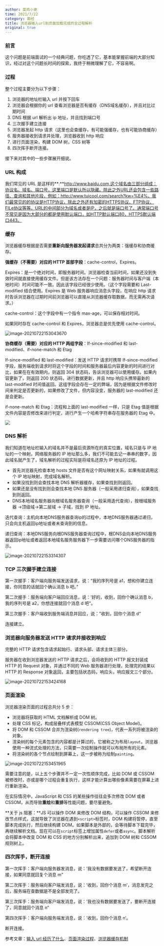 ```yaml
---
author: 菜鸡小谢
time: 2021/7/22
category: 面经
title: 浏览器输入url到页面加载完成的全过程解析
original: true
---
```


### **前言**

这个问题是前端面试的一个经典问题，你吃透了它，基本能掌握前端的大部分知识，经过对这个问题长时间的探索，我终于稍微理解了它，不容易啊。

### **过程**

整个过程主要分为以下步骤：

1. 浏览器的地址栏输入 url 并按下回车
2. 浏览器会根据你的 url 查看浏览器是否有缓存（DNS域名缓存），并且对比过期时间
3. DNS 根据 url 解析出 ip 地址，并且找到端口号
4. 三次握手建立连接
5. 浏览器发起 http 请求（这里也会查缓存，有可能强缓存，也有可能协商缓存）
6. 服务器接收到请求并处理，浏览器收到 http 响应
7. 进行页面渲染，构建 DOM 树，CSS 树等
8. 四次挥手断开连接。

接下来对其中的一些步骤展开细说。

### **URL 构成**

 我们常见的 URL 是这样的**:**http://www.baidu.com,这个域名由三部分组成：协议名、域名、端口号，这里端口是默认所以隐藏。除此之外URL还会包含一些路径、查询和其他片段，例如：http://www.tuicool.com/search?kw=%E4%。我们最常见的的协议是HTTP协议，除此之外还有加密的HTTPS协议、FTP协议、FILe协议等等。URL的中间部分为域名或者是IP，之后就是端口号了。通常端口号不常见是因为大部分的都是使用默认端口，如HTTP默认端口80，HTTPS默认端口443。

### **缓存**

浏览器缓存根据是否需要**重新向服务器发起请求**总共分为两类：强缓存和协商缓存。

**强缓存（不需要）对应的 HTTP 首部字段**：cache-control，Expires。

 Expires：是一个绝对时间，即服务器时间。浏览器检查当前时间，如果还没到失效时间就直接使用缓存文件。但是该方法存在一个问题：服务器时间与客户端（本地时间）时间可能不一致。因此该字段已经很少使用。（这个字段需要和 Last-modified 结合使用。Expires 是 Web 服务器响应消息头字段，在响应 http 请求时告诉浏览器在过期时间前浏览器可以直接从浏览器缓存取数据，而无需再次请求。）

 cache-control：这个字段中有一个指令 max-age，可以保存相对时间。

 如果同时存在 cache-control 和 Expires，浏览器总是优先使用 cache-control。

![image-20210722153043670](../../.vuepress/public/screenshot/image-20210722153043670.png)

**协商缓存（需要）对应的 HTTP 两组字段**：If-since-modified 和 last-modified、if-none-match 和 Etag

 If-since-modified 和 last-modified：发送 HTTP 请求时携带 If-since-modified 字段，服务端收到请求时将这个字段的时间和服务器最后内容更新的时间进行对比，如果在在有效期内，则返回 304 状态码，告诉浏览器可以使用缓存。如果内容更新了，则返回 200 状态码，进行数据更新，并且 http 响应头携带最新的 last-modified 时间值返回。这组字段会存在一定的弊端，因为是根据文件修改时间来判定是否更新的，如果修改了文件，但内容没变，服务器的 last-modified 还是会更新。

 if-none-match 和 Etag：流程和上面的 last-modified 一样，只是 Etag 值是根据文件内容是否修改来进行判定，进行产生一个哈希字符串存在服务器的 Etag 中。

![](../../.vuepress/public/screenshot/image-20210722153143708.png)

### **DNS 解析**

我们知道在地址栏输入的域名并不是最后资源所在的真实位置，域名只是与 IP 地址的一个映射。网络服务器的 IP 地址那么多，我们不可能去记一串串的数字，因此域名就产生了，域名解析的过程实际是将域名还原为 IP 地址的过程。

- 首先浏览器先检查本地 hosts 文件是否有这个网址映射关系，如果有就调用这个 IP 地址映射，完成域名解析。
- 如果没找到则会查找本地 DNS 解析器缓存，如果查找到则返回。
- 如果还是没有找到则会查找本地 DNS 服务器（一般采用递归查询），如果查找到则返回。
- DNS本地域名服务器向根域名服务器查询（一般采用迭代查询），按根域服务器 ->顶级域->第二层域 → 子域，找到 IP 地址。

迭代查询：主机向本地DNS服务器查询ip的过程中，本地DNS服务器通过递归，只会向主机返回ip地址或者未查询到的信息。

递归查询：本地DNS服务向根DNS服务器查询过程中，根DNS会向本地DNS服务器返回ip地址或者返回本地域名服务服务器下一步需要访问哪个DNS服务器的指示。

![image-20210722153314307](../../.vuepress/public/screenshot/image-20210722153314307.png)

### **TCP 三次握手建立连接**

第一次握手：客户端向服务端发送请求，说：“我的序列号是 a1，想和你建立连接，你同意的话就回个确认消息 b 吧。”

第二次握手：服务端向客户端回应消息，说：’好的，收到，回你个确认消息 b，我的序列号是 a2，你想连接就回个消息 d 吧“。

第三次握手：客户端收到服务端消息并回应，说：”收到，回你个消息 d“

连接建立。

### **浏览器向服务器发送 HTTP 请求并接收到响应**

完整的 HTTP 请求包含请求起始行、请求头部、请求主体三部分。

服务器在收到浏览器发送的 HTTP 请求之后，会将收到的 HTTP 报文封装成 HTTP 的 Request 对象，并通过不同的 Web 服务器进行处理，处理完的结果以 HTTP 的 Response 对象返回，主要包括状态码，响应头，响应报文三个部分。

![image-20210722153424168](../../.vuepress/public/screenshot/image-20210722153424168.png)

### **页面渲染**

浏览器渲染页面的过程总共分 5 步：

- 浏览器将获取的 HTML 文档解析成 DOM 树。
- 处理 CSS 标记，构成层叠样式表模型 CSSOM(CSS Object Model)。
- 将 DOM 和 CSSOM 合并为渲染树(`rendering tree`)，代表一系列将被渲染的对象。
- 渲染树的每个元素包含的内容都是计算过的，它被称之为布局`layout`。浏览器使用一种流式处理的方法，只需要一次绘制操作就可以布局所有的元素。
- 将渲染树的各个节点绘制到屏幕上，这一步被称为绘制`painting`。

![image-20210722153451965](../../.vuepress/public/screenshot/image-20210722153451965.png)

需要注意的是，以上五个步骤并不一定一次性顺序完成，比如 DOM 或 CSSOM 被修改时，亦或是哪个过程会重复执行，这样才能计算出哪些像素需要在屏幕上进行重新渲染。

在实际情况中，JavaScript 和 CSS 的某些操作往往会多次修改 DOM 或者 CSSOM，从而导致**重绘**和**重排**等性能问题，要尽量避免。

**关于 js 阻塞：**JS 可以操作 DOM 来修改 DOM 结构，可以操作 CSSOM 来修改节点样式，这就导致了浏览器在遇到`<script>`标签时，DOM 构建将暂停，直至脚本完成执行，然后继续构建 DOM。如果脚本是外部的，会等待脚本下载完毕，再继续解析文档。现在可以在`script`标签上增加属性`defer`或者`async`。脚本解析会将脚本中改变 DOM 和 CSS 的地方分别解析出来，追加到 DOM 树和 CSSOM 规则树上。

### **四次挥手，断开连接**

第一次挥手：客户端向服务器发消息，说：’我没有数据要发送了，希望断开连接，如果同意就回复个消息 m”

第二次挥手：服务端向客户端发消息，说：‘收到，回你个消息 m’，消息发完之后，服务端在查数据是不是全部发完了。

第三次挥手：服务端向客户端发消息，说：‘我也没有数据要发送了，要断开连接了，同意就回个消息 n“

第四次挥手：客户端向服务端发消息，说：’收到，回你个消息 n‘。

断开连接。

参考文章：[输入 url 经历了什么](https://www.cnblogs.com/liutianzeng/p/10456865.html)、[页面渲染过程](https://blog.csdn.net/weixin_39307273/article/details/104918716)、[浏览器缓存机制](https://juejin.cn/post/6844903593275817998)

